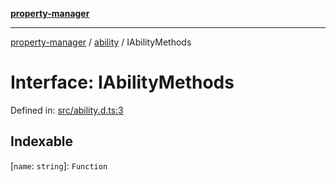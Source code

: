 [**property-manager**](../../README.md)

***

[property-manager](../../modules.md) / [ability](../README.md) / IAbilityMethods

# Interface: IAbilityMethods

Defined in: [src/ability.d.ts:3](https://github.com/snowyu/property-manager.js/blob/0a9d329d6dc8235fcbd7381e69042a60653674b6/src/ability.d.ts#L3)

## Indexable

\[`name`: `string`\]: `Function`
